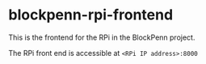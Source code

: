 # blockpenn-rpi-frontend
This is the frontend for the RPi in the BlockPenn project.

The RPi front end is accessible at `<RPi IP address>:8000`
